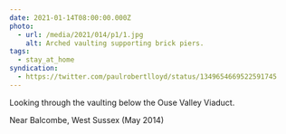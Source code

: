```yaml
---
date: 2021-01-14T08:00:00.000Z
photo:
  - url: /media/2021/014/p1/1.jpg
    alt: Arched vaulting supporting brick piers.
tags:
  - stay_at_home
syndication:
  - https://twitter.com/paulrobertlloyd/status/1349654669522591745
---
```


Looking through the vaulting below the Ouse Valley Viaduct.

Near Balcombe, West Sussex (May 2014)
